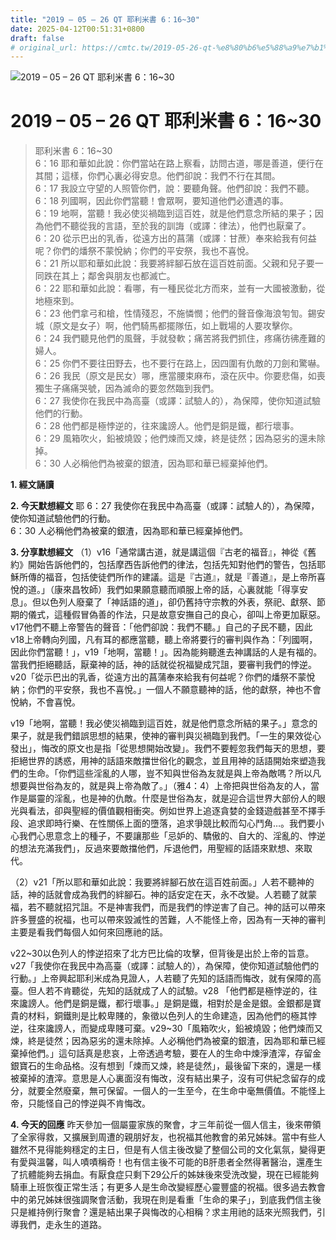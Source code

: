 ```yaml
---
title: "2019 – 05 – 26 QT 耶利米書 6：16~30"
date: 2025-04-12T00:51:31+0800
draft: false
# original_url: https://cmtc.tw/2019-05-26-qt-%e8%80%b6%e5%88%a9%e7%b1%b3%e6%9b%b8-6%ef%bc%9a1630
---
```


![2019 – 05 – 26 QT 耶利米書 6：16\~30](/images/qt.jpg   "2019 – 05 – 26 QT 耶利米書 6：16\~30")

# 2019 – 05 – 26 QT 耶利米書 6：16\~30

> 耶利米書 6：16\~30  
> 6：16 耶和華如此說：你們當站在路上察看，訪問古道，哪是善道，便行在其間；這樣，你們心裏必得安息。他們卻說：我們不行在其間。  
> 6：17 我設立守望的人照管你們，說：要聽角聲。他們卻說：我們不聽。  
> 6：18 列國啊，因此你們當聽！會眾啊，要知道他們必遭遇的事。  
> 6：19 地啊，當聽！我必使災禍臨到這百姓，就是他們意念所結的果子；因為他們不聽從我的言語，至於我的訓誨（或譯：律法），他們也厭棄了。  
> 6：20 從示巴出的乳香，從遠方出的菖蒲（或譯：甘蔗）奉來給我有何益呢？你們的燔祭不蒙悅納；你們的平安祭，我也不喜悅。  
> 6：21 所以耶和華如此說：我要將絆腳石放在這百姓前面。父親和兒子要一同跌在其上；鄰舍與朋友也都滅亡。  
> 6：22 耶和華如此說：看哪，有一種民從北方而來，並有一大國被激動，從地極來到。  
> 6：23 他們拿弓和槍，性情殘忍，不施憐憫；他們的聲音像海浪匉訇。錫安城（原文是女子）啊，他們騎馬都擺隊伍，如上戰場的人要攻擊你。  
> 6：24 我們聽見他們的風聲，手就發軟；痛苦將我們抓住，疼痛彷彿產難的婦人。  
> 6：25 你們不要往田野去，也不要行在路上，因四圍有仇敵的刀劍和驚嚇。  
> 6：26 我民（原文是民女）哪，應當腰束麻布，滾在灰中。你要悲傷，如喪獨生子痛痛哭號，因為滅命的要忽然臨到我們。  
> 6：27 我使你在我民中為高臺（或譯：試驗人的），為保障，使你知道試驗他們的行動。  
> 6：28 他們都是極悖逆的，往來讒謗人。他們是銅是鐵，都行壞事。  
> 6：29 風箱吹火，鉛被燒毀；他們煉而又煉，終是徒然；因為惡劣的還未除掉。  
> 6：30 人必稱他們為被棄的銀渣，因為耶和華已經棄掉他們。

**1. 經文誦讀**

**2.  今天默想經文**
耶 6：27 我使你在我民中為高臺（或譯：試驗人的），為保障，使你知道試驗他們的行動。  
6：30 人必稱他們為被棄的銀渣，因為耶和華已經棄掉他們。

**3. 分享默想經文**
（1）v16「通常講古道，就是講這個『古老的福音』，神從《舊約》開始告訴他們的，包括摩西告訴他們的律法，包括先知對他們的警告，包括耶穌所傳的福音，包括使徒們所作的建議。這是『古道』，就是『善道』，是上帝所喜悅的道。」（康來昌牧師）我們如果願意聽而順服上帝的話，心裏就能「得享安息」。但以色列人廢棄了「神話語的道」，卻仍舊持守宗教的外表，祭祀、獻祭、節期的儀式，這種假冒偽善的作法，只是故意安撫自己的良心，卻叫上帝更加厭惡。v17他們不聽上帝警告的聲音：「他們卻說：我們不聽。」自己的子民不聽，因此v18上帝轉向列國，凡有耳的都應當聽，聽上帝將要行的審判與作為：「列國啊，因此你們當聽！」，v19「地啊，當聽！」。因為能夠聽進去神講話的人是有福的。當我們拒絕聽話，厭棄神的話，神的話就從祝福變成咒詛，要審判我們的悖逆。v20「從示巴出的乳香，從遠方出的菖蒲奉來給我有何益呢？你們的燔祭不蒙悅納；你們的平安祭，我也不喜悅。」一個人不願意聽神的話，他的獻祭，神也不會悅納，不會喜悅。

v19「地啊，當聽！我必使災禍臨到這百姓，就是他們意念所結的果子。」意念的果子，就是我們錯誤思想的結果，使神的審判與災禍臨到我們。「一生的果效從心發出」，悔改的原文也是指「從思想開始改變」。我們不要輕忽我們每天的思想，要拒絕世界的誘惑，用神的話語來敵擋世俗化的觀念，並且用神的話語開始來塑造我們的生命。「你們這些淫亂的人哪，豈不知與世俗為友就是與上帝為敵嗎？所以凡想要與世俗為友的，就是與上帝為敵了。」（雅4：4）上帝把與世俗為友的人，當作是屬靈的淫亂，也是神的仇敵。什麼是世俗為友，就是迎合這世界大部份人的眼光與看法，卻與聖經的價值觀相衝突。例如世界上追逐貪婪的金錢遊戲甚至不擇手段、追求即時行樂、在性關係上面的墮落，追求爭競比較而勾心鬥角…。我們要小心我們心思意念上的種子，不要讓那些「忌妒的、驕傲的、自大的、淫亂的、悖逆的想法充滿我們」，反過來要敵擋他們，斥退他們，用聖經的話語來默想、來取代。

（2）v21「所以耶和華如此說：我要將絆腳石放在這百姓前面。」人若不聽神的話，神的話就會成為我們的絆腳石。神的話安定在天，永不改變。人若聽了就蒙福，若不聽就招咒詛。不是神害我們，而是我們的悖逆害了自己。神的話可以帶來許多豐盛的祝福，也可以帶來毀滅性的苦難，人不能怪上帝，因為有一天神的審判主要是看我們每個人如何來回應祂的話。

v22\~30以色列人的悖逆招來了北方巴比倫的攻擊，但背後是出於上帝的旨意。v27「我使你在我民中為高臺（或譯：試驗人的），為保障，使你知道試驗他們的行動。」上帝興起耶利米成為見證人，人若聽了先知的話語而悔改，就有保障的高臺。但人若不肯聽從，先知的話就成了人的試驗。v28 「他們都是極悖逆的，往來讒謗人。他們是銅是鐵，都行壞事。」是銅是鐵，相對於是金是銀。金銀都是寶貴的材料，銅鐵則是比較卑賤的，象徵以色列人的生命建造，因為他們的極其悖逆，往來讒謗人，而變成卑賤可棄。v29\~30「風箱吹火，鉛被燒毀；他們煉而又煉，終是徒然；因為惡劣的還未除掉。人必稱他們為被棄的銀渣，因為耶和華已經棄掉他們。」這句話真是悲哀，上帝透過考驗，要在人的生命中煉淨渣滓，存留金銀寶石的生命品格。沒有想到「煉而又煉，終是徒然」，最後留下來的，還是一樣被棄掉的渣滓。意思是人心裏面沒有悔改，沒有結出果子，沒有可供紀念留存的成分，就要全然廢棄，無可保留。一個人的一生至今，在生命中毫無價值。不能怪上帝，只能怪自己的悖逆與不肯悔改。

**4. 今天的回應**
昨天參加一個屬靈家族的聚會，才三年前從一個人信主，後來帶領了全家得救，又擴展到周遭的親朋好友，也祝福其他教會的弟兄姊妹。當中有些人雖然不見得能夠穩定的主日，但是有人信主後改變了整個公司的文化氣氛，變得更有愛與溫馨，叫人嘖嘖稱奇！也有信主後不可能的B肝患者全然得著醫治，還產生了抗體能夠去捐血。有厭食症只剩下29公斤的姊妹後來受洗改變，現在已經能夠騎車上班恢復正常生活；有更多人是生命改變經歷心靈豐盛的祝福。很多過去教會中的弟兄姊妹很強調聚會活動，我現在則是看重「生命的果子」，到底我們信主後只是維持例行聚會？還是結出果子與悔改的心相稱？求主用祂的話來光照我們，引導我們，走永生的道路。
